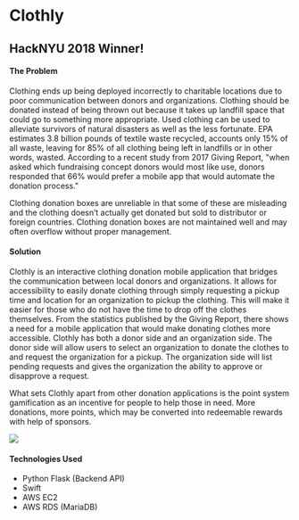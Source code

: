 <h1>Clothly</h1>

<h2> HackNYU 2018 Winner! </h2>
<h4><b> The Problem</b></h4>
<p>
Clothing ends up being deployed incorrectly to charitable locations due to poor communication between donors and organizations. Clothing should be donated instead of being thrown out because it takes up landfill space that could go to something more appropriate. Used clothing can be used to alleviate survivors of natural disasters as well as the less fortunate. EPA estimates 3.8 billion pounds of textile waste recycled, accounts only 15% of all waste, leaving for 85% of all clothing being left in landfills or in other words, wasted. According to a recent study from 2017 Giving Report, "when asked which fundraising concept donors would most like use, donors responded that 66% would prefer a mobile app that would automate the donation process."
</p>
<p>
Clothing donation boxes are unreliable in that some of these are misleading and the clothing doesn’t actually get donated but sold to distributor or foreign countries.
Clothing donation boxes are not maintained well and may often overflow without proper management.
</p>
<h4>Solution</h4>
<p>
  Clothly is an interactive clothing donation mobile application that bridges the communication between local donors and organizations. It allows for accessibility to easily donate clothing through simply requesting a pickup time and location for an organization to pickup the clothing. This will make it easier for those who do not have the time to drop off the clothes themselves. From the statistics published by the Giving Report, there shows a need for a mobile application
that would make donating clothes more accessible. Clothly has both a donor side and an organization side. The donor side will allow users to select an organization to donate the clothes to and request the organization for a pickup. The organization side will list pending requests and gives the organization the ability to approve or disapprove a request.
</p>
<p> What sets Clothly apart from other donation applications is the point system gamification as an incentive for people to help those in need. More donations, more points, which may be converted into redeemable rewards with help of sponsors.
</p>
<img src="https://i.imgur.com/Pvyz534.png">
<h4>Technologies Used</h4>
<ul>
  <li>Python Flask (Backend API)</li>
  <li>Swift</li>
  <li>AWS EC2</li>
  <li>AWS RDS (MariaDB)</li>
</ul>
